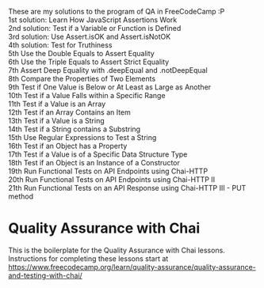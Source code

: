 These are my solutions to the program of QA in FreeCodeCamp :P   
1st solution: Learn How JavaScript Assertions Work  
2nd solution: Test if a Variable or Function is Defined  
3rd solution: Use Assert.isOK and Assert.isNotOK  
4th solution: Test for Truthiness  
5th Use the Double Equals to Assert Equality  
6th Use the Triple Equals to Assert Strict Equality  
7th Assert Deep Equality with .deepEqual and .notDeepEqual  
8th Compare the Properties of Two Elements  
9th Test if One Value is Below or At Least as Large as Another  
10th Test if a Value Falls within a Specific Range  
11th Test if a Value is an Array  
12th Test if an Array Contains an Item  
13th Test if a Value is a String  
14th Test if a String contains a Substring  
15th Use Regular Expressions to Test a String  
16th Test if an Object has a Property  
17th Test if a Value is of a Specific Data Structure Type  
18th Test if an Object is an Instance of a Constructor  
19th Run Functional Tests on API Endpoints using Chai-HTTP  
20th Run Functional Tests on API Endpoints using Chai-HTTP II  
21th Run Functional Tests on an API Response using Chai-HTTP III - PUT method

# Quality Assurance with Chai

This is the boilerplate for the Quality Assurance with Chai lessons. Instructions for completing these lessons start at https://www.freecodecamp.org/learn/quality-assurance/quality-assurance-and-testing-with-chai/